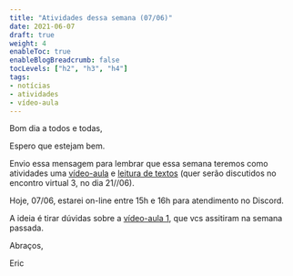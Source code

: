 ```yaml
---
title: "Atividades dessa semana (07/06)"
date: 2021-06-07
draft: true
weight: 4
enableToc: true
enableBlogBreadcrumb: false
tocLevels: ["h2", "h3", "h4"]
tags:
- notícias
- atividades
- vídeo-aula
---
```


Bom dia a todos e todas,

Espero que estejam bem.

Envio essa mensagem para lembrar que essa semana teremos como atividades uma [vídeo-aula](https://cclhm0057.netlify.app/semanal/sem4/#v%C3%ADdeo-aula-2-aa) e [leitura de textos](https://cclhm0057.netlify.app/semanal/sem4/#leitura-4-aa) (quer serão discutidos no encontro virtual 3, no dia 21//06).

Hoje, 07/06, estarei on-line entre 15h e 16h para atendimento no Discord.

A ideia é tirar dúvidas sobre a [vídeo-aula 1](https://cclhm0057.netlify.app/semanal/sem3/#v%C3%ADdeo-aula-1-aa), que vcs assitiram na semana passada.

Abraços,

Eric